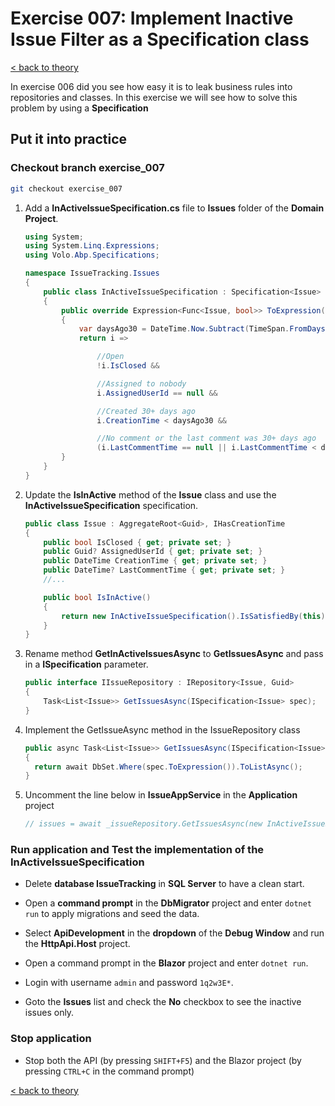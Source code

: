 # Exercise 007: Implement Inactive Issue Filter as a Specification class

[< back to theory](../docs/part3/part3-Implementation-The-Building-Blocks.md#theory_exercise_007)

In exercise 006 did you see how easy it is to leak business rules into repositories and classes. In this exercise we will see how to solve this problem by using a **Specification**

## Put it into practice

### Checkout branch exercise_007

```bash
git checkout exercise_007
```

1. Add a **InActiveIssueSpecification.cs** file to **Issues** folder of the **Domain Project**.

    ```csharp
    using System;
    using System.Linq.Expressions;
    using Volo.Abp.Specifications;

    namespace IssueTracking.Issues
    {
        public class InActiveIssueSpecification : Specification<Issue>
        {
            public override Expression<Func<Issue, bool>> ToExpression()
            {
                var daysAgo30 = DateTime.Now.Subtract(TimeSpan.FromDays(30));
                return i =>

                    //Open
                    !i.IsClosed &&

                    //Assigned to nobody
                    i.AssignedUserId == null &&

                    //Created 30+ days ago
                    i.CreationTime < daysAgo30 &&

                    //No comment or the last comment was 30+ days ago
                    (i.LastCommentTime == null || i.LastCommentTime < daysAgo30);
            }
        }
    }

    ```

2. Update the **IsInActive** method of the **Issue** class and use the **InActiveIssueSpecification** specification.

    ```csharp
    public class Issue : AggregateRoot<Guid>, IHasCreationTime
    {
        public bool IsClosed { get; private set; }
        public Guid? AssignedUserId { get; private set; }
        public DateTime CreationTime { get; private set; }
        public DateTime? LastCommentTime { get; private set; }
        //...

        public bool IsInActive()
        {
            return new InActiveIssueSpecification().IsSatisfiedBy(this);
        }
    }
    ```

3. Rename method **GetInActiveIssuesAsync** to **GetIssuesAsync** and pass in a **ISpecification** parameter.

    ```csharp
    public interface IIssueRepository : IRepository<Issue, Guid>
    {
        Task<List<Issue>> GetIssuesAsync(ISpecification<Issue> spec);
    }
    ```

4. Implement the GetIssueAsync method in the IssueRepository class

    ```csharp
    public async Task<List<Issue>> GetIssuesAsync(ISpecification<Issue> spec)
    {
      return await DbSet.Where(spec.ToExpression()).ToListAsync();
    }
    ```

5. Uncomment the line below in **IssueAppService** in the **Application** project

    ```csharp
    // issues = await _issueRepository.GetIssuesAsync(new InActiveIssueSpecification());
    
    ```

### Run application and Test the implementation of the InActiveIssueSpecification

* Delete **database IssueTracking** in **SQL Server** to have a clean start.

* Open a **command prompt** in the **DbMigrator** project and enter `dotnet run` to apply migrations and seed the data.

* Select **ApiDevelopment** in the **dropdown** of the **Debug Window** and run the **HttpApi.Host** project.

* Open a command prompt in the **Blazor** project and enter `dotnet run`.

* Login with username `admin` and password `1q2w3E*`.

* Goto the **Issues** list and check the **No** checkbox to see the inactive issues only.

### Stop application

* Stop both the API (by pressing `SHIFT+F5`) and the Blazor project (by pressing `CTRL+C` in the command prompt)

[< back to theory](../docs/part3/part3-Implementation-The-Building-Blocks.md#theory_exercise_007)

